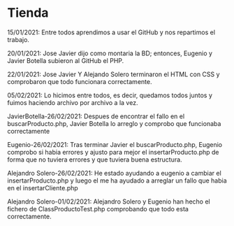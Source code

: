 # Tienda
15/01/2021: Entre todos aprendimos a usar el GitHub y nos repartimos el trabajo.

20/01/2021: Jose Javier dijo como montaria la BD; entonces, Eugenio y Javier Botella subieron al GitHub el PHP.

22/01/2021: Jose Javier Y Alejando Solero terminaron el HTML con CSS y comprobaron que todo funcionara correctamente.

05/02/2021: Lo hicimos entre todos, es decir, quedamos todos juntos y fuimos haciendo archivo por archivo a la vez. 

JavierBotella-26/02/2021: Despues de encontrar el fallo en el buscarProducto.php, Javier Botella lo arreglo y comprobo que funcionaba correctamente

Eugenio-26/02/2021: Tras terminar Javier el buscarProducto.php, Eugenio comprobo si habia errores y ajusto para mejor el insertarProducto.php de forma que no tuviera errores y que tuviera buena estructura.

Alejandro Solero-26/02/2021: He estado ayudando a eugenio a cambiar el insertarProducto.php y luego el me ha ayudado a arreglar un fallo que habia en el insertarCliente.php

Alejandro Solero-01/02/2021: Alejandro Solero y Eugenio han hecho el fichero de ClassProductoTest.php comprobando que todo esta correctamente.

